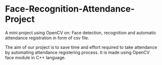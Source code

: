# Face-Recognition-Attendance-Project
A mini project using OpenCV on: Face detection, recognition and automatic attendance registration in form of csv file.

The aim of our project is to save time and effort required to take attendance by automating attendance registering process.
It is made using OpenCV face module in C++ language.
